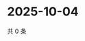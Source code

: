 # 2025-10-04

共 0 条

<!-- BEGIN ZHIHUVIDEO -->
<!-- 最后更新时间 Sat Oct 04 2025 23:09:41 GMT+0800 (China Standard Time) -->

<!-- END ZHIHUVIDEO -->
